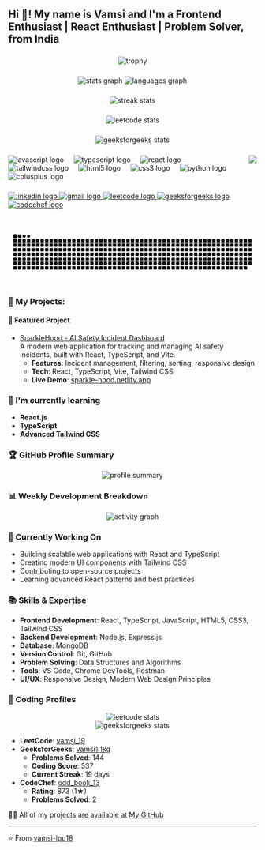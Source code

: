 <h2 align="left">Hi 👋! My name is Vamsi and I'm a Frontend Enthusiast | React Enthusiast | Problem Solver, from India</h2>

###

<div align="center">
  <img src="https://github-profile-trophy.vercel.app/?username=vamsi-lpu18&theme=onedark&no-frame=true&no-bg=true&margin-w=4&margin-h=4&column=7" alt="trophy" />
</div>

###

<div align="center">
  <img src="https://github-readme-stats.vercel.app/api?username=vamsi-lpu18&hide_title=false&hide_rank=false&show_icons=true&include_all_commits=true&count_private=true&disable_animations=false&theme=dracula&locale=en&hide_border=false" height="150" alt="stats graph" />
  <img src="https://github-readme-stats.vercel.app/api/top-langs?username=vamsi-lpu18&locale=en&hide_title=false&layout=compact&card_width=320&langs_count=5&theme=dracula&hide_border=false" height="150" alt="languages graph" />
</div>

###

<div align="center">
  <img src="https://streak-stats.demolab.com/?user=vamsi-lpu18&theme=dark&hide_border=false" alt="streak stats" />
</div>

###

<div align="center">
  <img src="https://leetcode.card.workers.dev/vamsi_19?theme=dark&font=baloo&extension=heatmap" alt="leetcode stats" />
</div>

###

<div align="center">
  <img src="https://geeks-for-geeks-stats.vercel.app/api?userName=vamsi1l1kq&theme=dark" alt="geeksforgeeks stats" />
</div>

###

<img align="right" height="150" src="https://i.imgflip.com/65efzo.gif" />

###

<div align="left">
  <img src="https://cdn.jsdelivr.net/gh/devicons/devicon/icons/javascript/javascript-original.svg" height="30" alt="javascript logo" />
  <img width="12" />
  <img src="https://cdn.jsdelivr.net/gh/devicons/devicon/icons/typescript/typescript-original.svg" height="30" alt="typescript logo" />
  <img width="12" />
  <img src="https://cdn.jsdelivr.net/gh/devicons/devicon/icons/react/react-original.svg" height="30" alt="react logo" />
  <img width="12" />
  <img src="https://cdn.jsdelivr.net/gh/devicons/devicon/icons/tailwindcss/tailwindcss-original.svg" height="30" alt="tailwindcss logo" />
  <img width="12" />
  <img src="https://cdn.jsdelivr.net/gh/devicons/devicon/icons/html5/html5-original.svg" height="30" alt="html5 logo" />
  <img width="12" />
  <img src="https://cdn.jsdelivr.net/gh/devicons/devicon/icons/css3/css3-original.svg" height="30" alt="css3 logo" />
  <img width="12" />
  <img src="https://cdn.jsdelivr.net/gh/devicons/devicon/icons/python/python-original.svg" height="30" alt="python logo" />
  <img width="12" />
  <img src="https://cdn.jsdelivr.net/gh/devicons/devicon/icons/cplusplus/cplusplus-original.svg" height="30" alt="cplusplus logo" />
</div>

###

<div align="left">
  <a href="https://www.linkedin.com/in/vamsi-kotamsetti-47b302260/" target="_blank">
    <img src="https://img.shields.io/static/v1?message=LinkedIn&logo=linkedin&label=&color=0077B5&logoColor=white&labelColor=&style=for-the-badge" height="35" alt="linkedin logo" />
  </a>
  <a href="mailto:vamsi@example.com">
    <img src="https://img.shields.io/static/v1?message=Gmail&logo=gmail&label=&color=D14836&logoColor=white&labelColor=&style=for-the-badge" height="35" alt="gmail logo" />
  </a>
  <a href="https://leetcode.com/u/vamsi_19/" target="_blank">
    <img src="https://img.shields.io/badge/LeetCode-FFA116?style=for-the-badge&logo=leetcode&logoColor=white" height="35" alt="leetcode logo" />
  </a>
  <a href="https://www.geeksforgeeks.org/user/vamsi1l1kq/" target="_blank">
    <img src="https://img.shields.io/badge/GeeksforGeeks-2F8D46?style=for-the-badge&logo=geeksforgeeks&logoColor=white" height="35" alt="geeksforgeeks logo" />
  </a>
  <a href="https://www.codechef.com/users/odd_book_13" target="_blank">
    <img src="https://img.shields.io/badge/CodeChef-5B4638?style=for-the-badge&logo=codechef&logoColor=white" height="35" alt="codechef logo" />
  </a>
</div>

###

<br clear="both">

<div align="center">
  <img src="https://raw.githubusercontent.com/Platane/snk/output/github-contribution-grid-snake.svg" alt="Snake animation" />
</div>

###

<h3 align="left">🌟 My Projects:</h3>

#### 🚀 Featured Project
- [SparkleHood - AI Safety Incident Dashboard](https://sparkle-hood.netlify.app/)  
  A modern web application for tracking and managing AI safety incidents, built with React, TypeScript, and Vite.
  - **Features**: Incident management, filtering, sorting, responsive design
  - **Tech**: React, TypeScript, Vite, Tailwind CSS
  - **Live Demo**: [sparkle-hood.netlify.app](https://sparkle-hood.netlify.app/)

### 🌱 I'm currently learning
- **React.js**
- **TypeScript**
- **Advanced Tailwind CSS**

### 🏆 GitHub Profile Summary
<div align="center">
  <img src="https://github-profile-summary-cards.vercel.app/api/cards/profile-details?username=vamsi-lpu18&theme=github_dark" alt="profile summary" />
</div>

### 📊 Weekly Development Breakdown
<div align="center">
  <img src="https://github-readme-activity-graph.vercel.app/graph?username=vamsi-lpu18&theme=github-compact" alt="activity graph" />
</div>

### 🎯 Currently Working On
- Building scalable web applications with React and TypeScript
- Creating modern UI components with Tailwind CSS
- Contributing to open-source projects
- Learning advanced React patterns and best practices

### 📚 Skills & Expertise
- **Frontend Development**: React, TypeScript, JavaScript, HTML5, CSS3, Tailwind CSS
- **Backend Development**: Node.js, Express.js
- **Database**: MongoDB
- **Version Control**: Git, GitHub
- **Problem Solving**: Data Structures and Algorithms
- **Tools**: VS Code, Chrome DevTools, Postman
- **UI/UX**: Responsive Design, Modern Web Design Principles

### 🏅 Coding Profiles
<div align="center">
  <img src="https://leetcode-stats.vercel.app/api?username=vamsi_19&theme=dark" alt="leetcode stats" />
</div>

<div align="center">
  <img src="https://geeks-for-geeks-stats.vercel.app/api?userName=vamsi1l1kq&theme=dark" alt="geeksforgeeks stats" />
</div>

- **LeetCode**: [vamsi_19](https://leetcode.com/u/vamsi_19/)
- **GeeksforGeeks**: [vamsi1l1kq](https://www.geeksforgeeks.org/user/vamsi1l1kq/)
  - **Problems Solved**: 144
  - **Coding Score**: 537
  - **Current Streak**: 19 days
- **CodeChef**: [odd_book_13](https://www.codechef.com/users/odd_book_13)
  - **Rating**: 873 (1★)
  - **Problems Solved**: 2

👨‍💻 All of my projects are available at [My GitHub](https://github.com/vamsi-lpu18)

---

⭐️ From [vamsi-lpu18](https://github.com/vamsi-lpu18)
